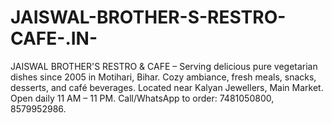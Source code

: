 # JAISWAL-BROTHER-S-RESTRO-CAFE-.IN-
JAISWAL BROTHER'S RESTRO &amp; CAFE – Serving delicious pure vegetarian dishes since 2005 in Motihari, Bihar. Cozy ambiance, fresh meals, snacks, desserts, and café beverages. Located near Kalyan Jewellers, Main Market. Open daily 11 AM – 11 PM. Call/WhatsApp to order: 7481050800, 8579952986.
